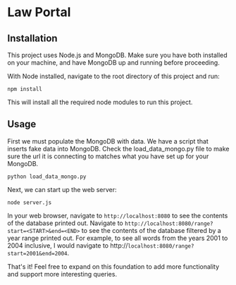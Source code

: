 # Law Portal

## Installation

This project uses Node.js and MongoDB. Make sure you have both installed on your machine, and have MongoDB up and running before proceeding.

With Node installed, navigate to the root directory of this project and run:
```
npm install
```
This will install all the required node modules to run this project.

## Usage

First we must populate the MongoDB with data. We have a script that inserts fake data into MongoDB. Check the load_data_mongo.py file to make sure the url it is connecting to matches what you have set up for your MongoDB.

```
python load_data_mongo.py
```

Next, we can start up the web server:
```
node server.js
```
In your web browser, navigate to `http://localhost:8080` to see the contents of the database printed out. Navigate to `http://localhost:8080/range?start=<START>&end=<END>` to see the contents of the database filtered by a year range printed out. For example, to see all words from the years 2001 to 2004 inclusive, I would navigate to http://`localhost:8080/range?start=2001&end=2004`.

That's it! Feel free to expand on this foundation to add more functionality and support more interesting queries.